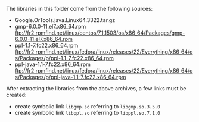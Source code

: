 The libraries in this folder come from the following sources:

* Google.OrTools.java.Linux64.3322.tar.gz
* gmp-6.0.0-11.el7.x86_64.rpm
  ftp://fr2.rpmfind.net/linux/centos/7.1.1503/os/x86_64/Packages/gmp-6.0.0-11.el7.x86_64.rpm
* ppl-1.1-7.fc22.x86_64.rpm
  ftp://fr2.rpmfind.net/linux/fedora/linux/releases/22/Everything/x86_64/os/Packages/p/ppl-1.1-7.fc22.x86_64.rpm
* ppl-java-1.1-7.fc22.x86_64.rpm
  ftp://fr2.rpmfind.net/linux/fedora/linux/releases/22/Everything/x86_64/os/Packages/p/ppl-java-1.1-7.fc22.x86_64.rpm

After extracting the libraries from the above archives, a few links must be created:

* create symbolic link `libgmp.so` referring to `libgmp.so.3.5.0`
* create symbolic link `libppl.so` referring to `libppl.so.7.1.0`

